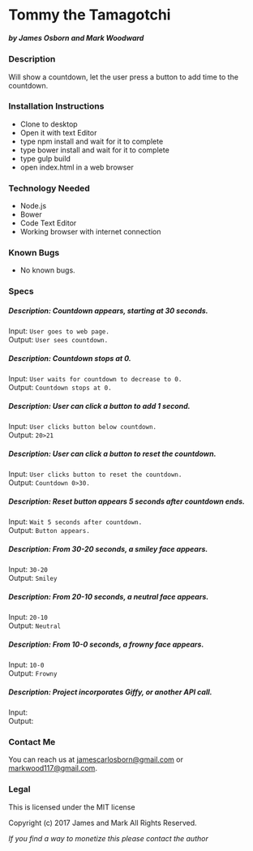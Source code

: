 # Tommy the Tamagotchi
##### by James Osborn and Mark Woodward

### Description
Will show a countdown, let the user press a button to add time to the countdown.

### Installation Instructions
* Clone to desktop
* Open it with text Editor
* type npm install and wait for it to complete
* type bower install and wait for it to complete
* type gulp build
* open index.html in a web browser

### Technology Needed
* Node.js
* Bower
* Code Text Editor
* Working browser with internet connection

### Known Bugs
* No known bugs.

### Specs

##### Description: Countdown appears, starting at 30 seconds.  
Input: `User goes to web page.`  
Output: `User sees countdown.`  

##### Description: Countdown stops at 0.  
Input: `User waits for countdown to decrease to 0. `  
Output: `Countdown stops at 0.`  

##### Description: User can click a button to add 1 second.  
Input: `User clicks button below countdown.`  
Output: `20>21`  

##### Description: User can click a button to reset the countdown.  
Input: `User clicks button to reset the countdown.`  
Output: `Countdown 0>30.`  

##### Description: Reset button appears 5 seconds after countdown ends.  
Input: `Wait 5 seconds after countdown.`  
Output: `Button appears.`

##### Description: From 30-20 seconds, a smiley face appears.  
Input: `30-20`  
Output: `Smiley`  

##### Description: From 20-10 seconds, a neutral face appears.  
Input: `20-10`  
Output: `Neutral`  

##### Description: From 10-0 seconds, a frowny face appears.  
Input: `10-0`  
Output: `Frowny`

##### Description: Project incorporates Giffy, or another API call.
Input:  
Output:  

### Contact Me
You can reach us at jamescarlosborn@gmail.com or markwood117@gmail.com.

### Legal
This is licensed under the MIT license

Copyright (c) 2017 James and Mark All Rights Reserved.

_If you find a way to monetize this please contact the author_
